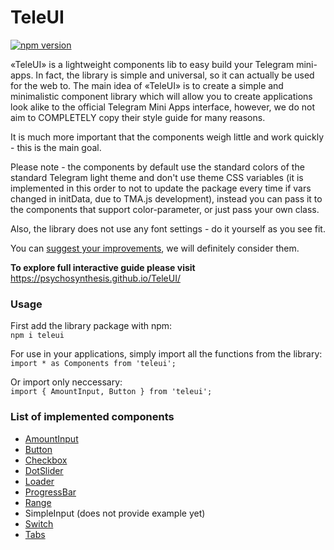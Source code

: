 # TeleUI
[![npm version](https://img.shields.io/npm/v/teleui?color=%23047dec)](https://www.npmjs.org/package/teleui)

«TeleUI» is a lightweight components lib to easy build your Telegram mini-apps. In fact, the library is simple and universal, so it can actually be used for the web to. The main idea of «TeleUI» is to create a simple and minimalistic component library which will allow you to create applications look alike to the official Telegram Mini Apps interface, however, we do not aim to COMPLETELY copy their style guide for many reasons.

It is much more important that the components weigh little and work quickly - this is the main goal.

Please note - the components by default use the standard colors of the standard Telegram light theme and don't use theme CSS variables (it is implemented in this order to not to update the package every time if vars changed in initData, due to TMA.js development), instead you can pass it to the components that support color-parameter, or just pass your own class.

Also, the library does not use any font settings - do it yourself as you see fit.

You can [suggest your improvements](https://github.com/Psychosynthesis/TeleUI), we will definitely consider them.

**To explore full interactive guide please visit** https://psychosynthesis.github.io/TeleUI/

### Usage
First add the library package with npm: \
`npm i teleui`

For use in your applications, simply import all the functions from the library: \
`import * as Components from 'teleui';`

Or import only neccessary: \
`import { AmountInput, Button } from 'teleui';`

### List of implemented components
 - [AmountInput](https://psychosynthesis.github.io/TeleUI#amount-input)
 - [Button](https://psychosynthesis.github.io/TeleUI#button-component)
 - [Checkbox](https://psychosynthesis.github.io/TeleUI#checkbox-component)
 - [DotSlider](https://psychosynthesis.github.io/TeleUI#dot-slider)
 - [Loader](https://psychosynthesis.github.io/TeleUI#loader-component)
 - [ProgressBar](https://psychosynthesis.github.io/TeleUI#progress-bar)
 - [Range](https://psychosynthesis.github.io/TeleUI#range-component)
 - SimpleInput (does not provide example yet)
 - [Switch](https://psychosynthesis.github.io/TeleUI#switch-component)
 - [Tabs](https://psychosynthesis.github.io/TeleUI#tabs-component)
